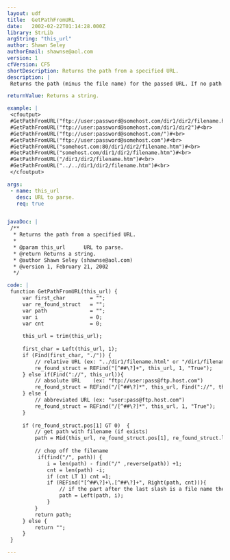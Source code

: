 ```yaml
---
layout: udf
title:  GetPathFromURL
date:   2002-02-22T01:14:28.000Z
library: StrLib
argString: "this_url"
author: Shawn Seley
authorEmail: shawnse@aol.com
version: 1
cfVersion: CF5
shortDescription: Returns the path from a specified URL.
description: |
 Returns the path (minus the file name) for the passed URL. If no path is found, then returns an empty string. Works with any protocol that follows the standard &quot;/path/&quot; syntax include http, ftp, and others. Relative and absolute URLs are accepted. The last &quot;/&quot; character can be implied, but the final component name must not have any dots (&quot;.&quot;) or it will be considered a file name (see GetFileFromURL).

returnValue: Returns a string.

example: |
 <cfoutput>
 #GetPathFromURL("ftp://user:password@somehost.com/dir1/dir2/filename.htm")#<br>
 #GetPathFromURL("ftp://user:password@somehost.com/dir1/dir2")#<br>
 #GetPathFromURL("ftp://user:password@somehost.com/")#<br>
 #GetPathFromURL("ftp://user:password@somehost.com")#<br>
 #GetPathFromURL("somehost.com:80/dir1/dir2/filename.htm")#<br>
 #GetPathFromURL("somehost.com/dir1/dir2/filename.htm")#<br>
 #GetPathFromURL("/dir1/dir2/filename.htm")#<br>
 #GetPathFromURL("../../dir1/dir2/filename.htm")#<br>
 </cfoutput>

args:
 - name: this_url
   desc: URL to parse.
   req: true


javaDoc: |
 /**
  * Returns the path from a specified URL.
  * 
  * @param this_url      URL to parse. 
  * @return Returns a string. 
  * @author Shawn Seley (shawnse@aol.com) 
  * @version 1, February 21, 2002 
  */

code: |
 function GetPathFromURL(this_url) {
     var first_char        = "";
     var re_found_struct   = "";
     var path              = "";
     var i                 = 0;
     var cnt               = 0;
     
     this_url = trim(this_url);
     
     first_char = Left(this_url, 1);
     if (Find(first_char, "./")) {
         // relative URL (ex: "../dir1/filename.html" or "/dir1/filename.html")
         re_found_struct = REFind("[^##\?]+", this_url, 1, "True");
     } else if(Find("://", this_url)){
         // absolute URL    (ex: "ftp://user:pass@ftp.host.com")
         re_found_struct = REFind("/[^##\?]*", this_url, Find("://", this_url)+3, "True");
     } else {
         // abbreviated URL (ex: "user:pass@ftp.host.com")
         re_found_struct = REFind("/[^##\?]*", this_url, 1, "True");
     }
     
     if (re_found_struct.pos[1] GT 0)  {
         // get path with filename (if exists)
         path = Mid(this_url, re_found_struct.pos[1], re_found_struct.len[1]);
         
         // chop off the filename
          if(find("/", path)) {
             i = len(path) - find("/" ,reverse(path)) +1;
             cnt = len(path) -i;
             if (cnt LT 1) cnt =1;
             if (REFind("[^##\?]+\.[^##\?]+", Right(path, cnt))){
                 // if the part after the last slash is a file name then chop it off
                 path = Left(path, i);
             }
         }
         return path;
     } else {
         return "";
     }
 }

---
```


